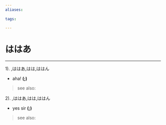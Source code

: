 ```yaml
---
aliases:
    
tags:
    
---
```


# ははあ
---
1).
,ははあ,はは,ははん

- aha!
**(;)**
> see also: 
            
2).
,ははあ,はは,ははん

- yes sir
**(;)**
> see also: 
            
